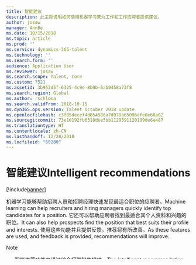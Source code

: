 ```yaml
---
title: 智能建议
description: 此主题说明如何使用机器学习来为工作和工作应聘者提供建议。
author: josaw
manager: AnnBe
ms.date: 10/15/2018
ms.topic: article
ms.prod: ''
ms.service: dynamics-365-talent
ms.technology: ''
ms.search.form: ''
audience: Application User
ms.reviewer: josaw
ms.search.scope: Talent, Core
ms.custom: 7521
ms.assetid: 3b953d5f-6325-4c9e-8b9b-6ab0458a73f8
ms.search.region: Global
ms.author: rschloma
ms.search.validFrom: 2018-10-15
ms.dyn365.ops.version: Talent October 2018 update
ms.openlocfilehash: c3f85decef4d854586a7d079a65096efe8e68a02
ms.sourcegitcommit: 73e10192fb6318dee5bb1129591120199de6a487
ms.translationtype: HT
ms.contentlocale: zh-CN
ms.lasthandoff: 12/20/2018
ms.locfileid: "60280"
---
```

# <a name="intelligent-recommendations"></a><span data-ttu-id="dd1ed-103">智能建议</span><span class="sxs-lookup"><span data-stu-id="dd1ed-103">Intelligent recommendations</span></span>

[!include[banner](../includes/banner.md)]

<span data-ttu-id="dd1ed-104">机器学习能够帮助招聘人员和招聘经理快速发现最适合职位的应聘者。</span><span class="sxs-lookup"><span data-stu-id="dd1ed-104">Machine learning can help recruiters and hiring managers quickly identify top candidates for a position.</span></span> <span data-ttu-id="dd1ed-105">它还可以帮助应聘者找到最适合其个人资料和兴趣的职位。</span><span class="sxs-lookup"><span data-stu-id="dd1ed-105">It can also help prospects find the position that best suits their profile and interests.</span></span> <span data-ttu-id="dd1ed-106">使用这些功能并且提供反馈，推荐将有所改善。</span><span class="sxs-lookup"><span data-stu-id="dd1ed-106">As these features are used, and feedback is provided, recommendations will improve.</span></span>

> [!NOTE] 
> - <span data-ttu-id="dd1ed-107">智能推荐功能仅通过综合招聘附件提供。</span><span class="sxs-lookup"><span data-stu-id="dd1ed-107">The intelligent recommendation features are available only with the Comprehensive hiring add-on.</span></span>
> - <span data-ttu-id="dd1ed-108">若要启用应聘者和工作推荐功能，管理员必须为其打开预览选项。</span><span class="sxs-lookup"><span data-stu-id="dd1ed-108">To enable the candidate and job recommendation features, an admin must turn on the preview options for them.</span></span> <span data-ttu-id="dd1ed-109">在管理员中心，在**功能管理**选项卡上，请确保**预览功能**选项设置为**开**。</span><span class="sxs-lookup"><span data-stu-id="dd1ed-109">In the Admin center, on the **Feature management** tab, make sure that the **Preview features** option is set to **On**.</span></span> <span data-ttu-id="dd1ed-110">然后确保各个**应聘者推荐**和**工作推荐**选项设置为**是**。</span><span class="sxs-lookup"><span data-stu-id="dd1ed-110">Then make sure that the individual **Candidate recommendation** and **Job recommendation** options are set to **On**.</span></span>

## <a name="candidate-recommendations"></a><span data-ttu-id="dd1ed-111">应聘者推荐</span><span class="sxs-lookup"><span data-stu-id="dd1ed-111">Candidate recommendations</span></span>

<span data-ttu-id="dd1ed-112">由于工作发布可能吸引成百上千个申请人，对于招聘人员和招聘经理来说找到技能和背景最适合职位的应聘者很难。</span><span class="sxs-lookup"><span data-stu-id="dd1ed-112">Because job postings might attract hundreds of applicants, it can be difficult for recruiters and hiring managers to find the candidates whose skills and background best match the position.</span></span> <span data-ttu-id="dd1ed-113">通过分析工作描述和要求之间的相关性，以及来自应聘者简历和个人资料的数据，机器学习可以用于生成应聘者推荐。</span><span class="sxs-lookup"><span data-stu-id="dd1ed-113">By analyzing the correlation between the job description and requirements, and data from the candidates' resumes and profiles, machine learning can be used to produce candidate recommendations.</span></span> <span data-ttu-id="dd1ed-114">应聘者推荐可以帮助招聘人员和招聘经理发现最适合的人才，并快速地将他们移至面试阶段。</span><span class="sxs-lookup"><span data-stu-id="dd1ed-114">Candidate recommendations can help recruiters and hiring managers identify the top talent and move them to the interview stage faster.</span></span> <span data-ttu-id="dd1ed-115">对于任何工作，如果有超过十名应聘者有简历或完整的个人资料，与工作要求最接近的应聘者将显示在**工作**页的**要考虑的申请人**部分。</span><span class="sxs-lookup"><span data-stu-id="dd1ed-115">For any job, if there are more than ten candidates or prospects who have resumes or complete profiles, the candidates or prospects who most closely meet the job's requirements appear in the **Applicants to consider** section on the **Job** page.</span></span>

<span data-ttu-id="dd1ed-116">对于任何推荐的应聘者，您都可以选择应聘者卡上的**查看应聘者**来查看该应聘者的个人资料并对其申请采取行动。</span><span class="sxs-lookup"><span data-stu-id="dd1ed-116">For any recommended candidate, you can select **View candidate** on the candidate card to review the candidate's profile and take action on his or her application.</span></span> <span data-ttu-id="dd1ed-117">您可以使用省略号按钮 (**...**) 在新选项卡上打开应聘者的个人资料。您还可以使用省略号按钮提供有关推荐的反馈。</span><span class="sxs-lookup"><span data-stu-id="dd1ed-117">You can use the ellipsis button (**...**) to open the candidate's profile on a new tab. You can also use the ellipsis button to provide feedback about the recommendation.</span></span> <span data-ttu-id="dd1ed-118">这样，您可以帮助优化推荐引擎并改进将来的推荐。</span><span class="sxs-lookup"><span data-stu-id="dd1ed-118">In this way, you help fine-tune the recommendation engine and improve future recommendations.</span></span> <span data-ttu-id="dd1ed-119">您不想要的任何推荐在您刷新**工作**页时将从**要考虑的申请人**部分删除。</span><span class="sxs-lookup"><span data-stu-id="dd1ed-119">Any recommendations that you don't like are removed from the **Applicants to consider** section when you refresh the **Job** page.</span></span> <span data-ttu-id="dd1ed-120">您可以使用反馈卡表示为何未找到有用的推荐。</span><span class="sxs-lookup"><span data-stu-id="dd1ed-120">You can use the feedback card to indicate why you didn't find the recommendation useful.</span></span>

## <a name="job-recommendations"></a><span data-ttu-id="dd1ed-121">工作推荐</span><span class="sxs-lookup"><span data-stu-id="dd1ed-121">Job recommendations</span></span> 

<span data-ttu-id="dd1ed-122">在潜在的员工使用求职站点申请工作时，将推荐组织中的其他空缺职位。</span><span class="sxs-lookup"><span data-stu-id="dd1ed-122">When a prospective employee uses the career site to apply to a job, other open positions at the organization are recommended.</span></span> <span data-ttu-id="dd1ed-123">这些推荐基于应聘者过去的申请，以及其简历或应聘者个人资料。</span><span class="sxs-lookup"><span data-stu-id="dd1ed-123">These recommendations are based on the prospect's past applications, and on his or her resume or candidate profile.</span></span> <span data-ttu-id="dd1ed-124">因此，工作推荐帮助应聘者快速发现最适合自己的工作。</span><span class="sxs-lookup"><span data-stu-id="dd1ed-124">Therefore, job recommendations help prospects quickly identify the jobs that are the best fit for them.</span></span> <span data-ttu-id="dd1ed-125">如果有超过十个工作在求职站点上发布，将为应聘者提供工作推荐。</span><span class="sxs-lookup"><span data-stu-id="dd1ed-125">Job recommendations are provided to prospects if more than ten jobs are posted on the career site.</span></span> <span data-ttu-id="dd1ed-126">应聘者可以从推荐卡打开工作发布的详细信息。</span><span class="sxs-lookup"><span data-stu-id="dd1ed-126">Prospects can open the details of a job posting from the recommendation card.</span></span> <span data-ttu-id="dd1ed-127">他们还可以提供有关推荐的反馈以帮助改进将来的推荐。</span><span class="sxs-lookup"><span data-stu-id="dd1ed-127">They can also provide feedback about a recommendation to help improve future recommendations.</span></span>
